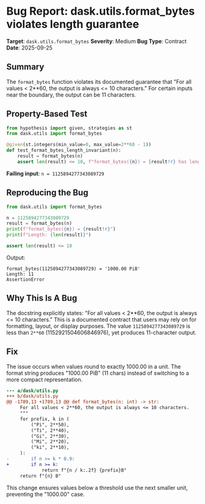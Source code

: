 # Bug Report: dask.utils.format_bytes violates length guarantee

**Target**: `dask.utils.format_bytes`
**Severity**: Medium
**Bug Type**: Contract
**Date**: 2025-09-25

## Summary

The `format_bytes` function violates its documented guarantee that "For all values < 2**60, the output is always <= 10 characters." For certain inputs near the boundary, the output can be 11 characters.

## Property-Based Test

```python
from hypothesis import given, strategies as st
from dask.utils import format_bytes

@given(st.integers(min_value=0, max_value=2**60 - 1))
def test_format_bytes_length_invariant(n):
    result = format_bytes(n)
    assert len(result) <= 10, f"format_bytes({n}) = {result!r} has length {len(result)} > 10"
```

**Failing input**: `n = 1125894277343089729`

## Reproducing the Bug

```python
from dask.utils import format_bytes

n = 1125894277343089729
result = format_bytes(n)
print(f"format_bytes({n}) = {result!r}")
print(f"Length: {len(result)}")

assert len(result) <= 10
```

Output:
```
format_bytes(1125894277343089729) = '1000.00 PiB'
Length: 11
AssertionError
```

## Why This Is A Bug

The docstring explicitly states: "For all values < 2**60, the output is always <= 10 characters." This is a documented contract that users may rely on for formatting, layout, or display purposes. The value `1125894277343089729` is less than `2**60` (1152921504606846976), yet produces 11-character output.

## Fix

The issue occurs when values round to exactly 1000.00 in a unit. The format string produces "1000.00 PiB" (11 chars) instead of switching to a more compact representation.

```diff
--- a/dask/utils.py
+++ b/dask/utils.py
@@ -1789,13 +1789,13 @@ def format_bytes(n: int) -> str:
     For all values < 2**60, the output is always <= 10 characters.
     """
     for prefix, k in (
         ("Pi", 2**50),
         ("Ti", 2**40),
         ("Gi", 2**30),
         ("Mi", 2**20),
         ("ki", 2**10),
     ):
-        if n >= k * 0.9:
+        if n >= k:
             return f"{n / k:.2f} {prefix}B"
     return f"{n} B"
```

This change ensures values below a threshold use the next smaller unit, preventing the "1000.00" case.